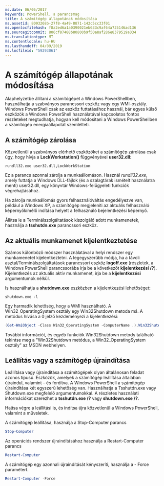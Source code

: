 ```yaml
---
ms.date: 06/05/2017
keywords: PowerShell, a parancsmag
title: A számítógép állapotának módosítása
ms.assetid: 8093268b-27f8-4a49-8871-142c5cc33f01
ms.openlocfilehash: f8a2ed6a1a0390021eb633c9af64a725146ad136
ms.sourcegitcommit: 806cf87488b80800b9f50a8af286e8379519a034
ms.translationtype: MT
ms.contentlocale: hu-HU
ms.lasthandoff: 04/09/2019
ms.locfileid: "59293061"
---
```

# <a name="changing-computer-state"></a>A számítógép állapotának módosítása

Alaphelyzetbe állítani a számítógépet a Windows PowerShellben, használhatja a szabványos parancssori eszköz vagy egy WMI-osztály. Windows PowerShell csak az eszköz futtatásához használ, bár egyes külső eszközök a Windows PowerShell használatával kapcsolatos fontos részleteket megtudhatja, hogyan kell módosítani a Windows PowerShellben a számítógép energiaállapotát szemlélteti.

## <a name="locking-a-computer"></a>A számítógép zárolása

Közvetlenül a szabványos elérhető eszközöket a számítógép zárolása csak úgy, hogy hívja a **LockWorkstation()** függvényével **user32.dll**:

```
rundll32.exe user32.dll,LockWorkStation
```

Ez a parancs azonnal zárolja a munkaállomáson. Használ *rundll32.exe*, amely futtatja a Windows DLL-fájlok (és a szalagtárak ismételt használatra menti) user32.dll, egy könyvtár Windows-felügyeleti funkciók végrehajtásához.

Ha zárolja munkaállomás gyors felhasználóváltás engedélyezve van, például a Windows XP, a számítógép megjeleníti az aktuális felhasználó képernyőkímélő indítása helyett a felhasználó bejelentkezési képernyő.

Állítsa le a Terminálszolgáltatások kiszolgáló adott munkamenetek, használja a **tsshutdn.exe** parancssori eszköz.

## <a name="logging-off-the-current-session"></a>Az aktuális munkamenet kijelentkeztetése

Számos különböző módszer használatával a helyi rendszer egy munkamenetet kijelentkeztetni. A legegyszerűbb módja, ha a távoli asztal/Terminálszolgáltatások parancssori eszköz **logoff.exe** (részletek, a Windows PowerShell parancssorába írja be a következőt **kijelentkezési /?**). Kijelentkezés az aktuális aktív munkamenet, írja be a **kijelentkezési** argumentumok nélkül.

Is használhatja a **shutdown.exe** eszközben a kijelentkezési lehetőséget:

```
shutdown.exe -l
```

Egy harmadik lehetőség, hogy a WMI használható. A Win32_OperatingSystem osztály egy Win32Shutdown metoda má. A metódus hívása a 0 jelző kezdeményezi a kijelentkezési:

```powershell
(Get-WmiObject -Class Win32_OperatingSystem -ComputerName .).Win32Shutdown(0)
```

További információt, és egyéb funkciók Win32Shutdown metody található tekintse meg a "Win32Shutdown metódus, a Win32_OperatingSystem osztály" az MSDN webhelyen.

## <a name="shutting-down-or-restarting-a-computer"></a>Leállítás vagy a számítógép újraindítása

Leállítása vagy újraindítása a számítógépek olyan általánosan feladat azonos típusú. Eszközök, amelyek a számítógép leállítása általában újraindul, valamint – és fordítva. A Windows PowerShell a számítógép újraindítása két egyszerű lehetőség van. Használhatja a Tsshutdn.exe vagy Shutdown.exe megfelelő argumentumokkal. A részletes használati információkat szerezhet a **tsshutdn.exe /?** vagy **shutdown.exe /?**.

Hajtsa végre a leállítási is, és indítsa újra közvetlenül a Windows PowerShell, valamint a műveletek.

A számítógép leállítása, használja a Stop-Computer parancs

```powershell
Stop-Computer
```

Az operációs rendszer újraindításához használja a Restart-Computer parancs

```powershell
Restart-Computer
```

A számítógép egy azonnali újraindítását kényszeríti, használja a - Force paramétert.

```powershell
Restart-Computer -Force
```
